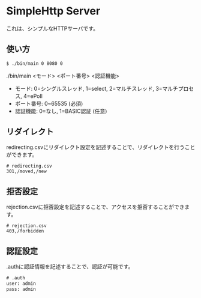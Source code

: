 # SimpleHttp Server

これは、シンプルなHTTPサーバです。

## 使い方

```sh
$ ./bin/main 0 8080 0
```

./bin/main <モード> <ポート番号> <認証機能>

- モード: 0=シングルスレッド, 1=select, 2=マルチスレッド, 3=マルチプロセス, 4=ePoll
- ポート番号: 0~65535 (必須)
- 認証機能: 0=なし, 1=BASIC認証 (任意)

## リダイレクト

redirecting.csvにリダイレクト設定を記述することで、リダイレクトを行うことができます。

```csv
# redirecting.csv
301,/moved,/new
```

## 拒否設定

rejection.csvに拒否設定を記述することで、アクセスを拒否することができます。

```csv
# rejection.csv
403,/forbidden
```

## 認証設定

.authに認証情報を記述することで、認証が可能です。

```txt
# .auth
user: admin
pass: admin
```
